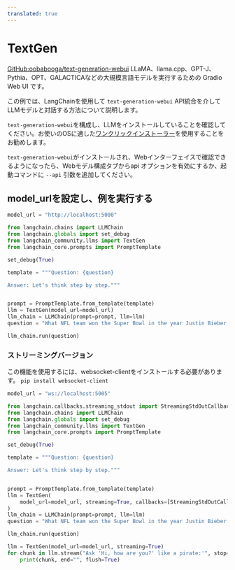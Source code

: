 ```yaml
---
translated: true
---
```


# TextGen

[GitHub:oobabooga/text-generation-webui](https://github.com/oobabooga/text-generation-webui) LLaMA、llama.cpp、GPT-J、Pythia、OPT、GALACTICAなどの大規模言語モデルを実行するための Gradio Web UI です。

この例では、LangChainを使用して `text-generation-webui` API統合を介してLLMモデルと対話する方法について説明します。

`text-generation-webui`を構成し、LLMをインストールしていることを確認してください。お使いのOSに適した[ワンクリックインストーラー](https://github.com/oobabooga/text-generation-webui#one-click-installers)を使用することをお勧めします。

`text-generation-webui`がインストールされ、Webインターフェイスで確認できるようになったら、Webモデル構成タブからapi オプションを有効にするか、起動コマンドに `--api` 引数を追加してください。

## model_urlを設定し、例を実行する

```python
model_url = "http://localhost:5000"
```

```python
from langchain.chains import LLMChain
from langchain.globals import set_debug
from langchain_community.llms import TextGen
from langchain_core.prompts import PromptTemplate

set_debug(True)

template = """Question: {question}

Answer: Let's think step by step."""


prompt = PromptTemplate.from_template(template)
llm = TextGen(model_url=model_url)
llm_chain = LLMChain(prompt=prompt, llm=llm)
question = "What NFL team won the Super Bowl in the year Justin Bieber was born?"

llm_chain.run(question)
```

### ストリーミングバージョン

この機能を使用するには、websocket-clientをインストールする必要があります。
`pip install websocket-client`

```python
model_url = "ws://localhost:5005"
```

```python
from langchain.callbacks.streaming_stdout import StreamingStdOutCallbackHandler
from langchain.chains import LLMChain
from langchain.globals import set_debug
from langchain_community.llms import TextGen
from langchain_core.prompts import PromptTemplate

set_debug(True)

template = """Question: {question}

Answer: Let's think step by step."""


prompt = PromptTemplate.from_template(template)
llm = TextGen(
    model_url=model_url, streaming=True, callbacks=[StreamingStdOutCallbackHandler()]
)
llm_chain = LLMChain(prompt=prompt, llm=llm)
question = "What NFL team won the Super Bowl in the year Justin Bieber was born?"

llm_chain.run(question)
```

```python
llm = TextGen(model_url=model_url, streaming=True)
for chunk in llm.stream("Ask 'Hi, how are you?' like a pirate:'", stop=["'", "\n"]):
    print(chunk, end="", flush=True)
```
